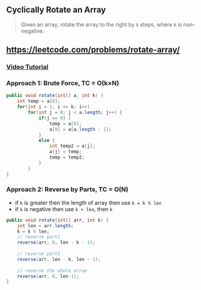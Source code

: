 ## Cyclically Rotate an Array
> Given an array, rotate the array to the right by `k` steps, where `k` is non-negative.

## https://leetcode.com/problems/rotate-array/
### [Video Tutorial](https://youtu.be/8RErc0VXAo8)

### Approach 1: Brute Force, TC = O(k×N)
```java
public void rotate(int[] a, int k) {
    int temp = a[0];
    for(int i = 1; i <= k; i++)
        for(int j = 0; j < a.length; j++) {
            if(j == 0) {
                temp = a[0];
                a[0] = a[a.length - 1];
            }
            else {
                int temp2 = a[j];
                a[j] = temp;
                temp = temp2;
            }
        }
}
```
### Approach 2: Reverse by Parts, TC = O(N)
- if `k` is greater then the length of array then use `k = k % len`
- if `k` is negative then use `k + len`, then `k`
```java
public void rotate(int[] arr, int k) {
    int len = arr.length;
    k = k % len;
    // reverse part1
    reverse(arr, 0, len - k - 1);
    
    // reverse part2
    reverse(arr, len - k, len - 1);
    
    // reverse the whole array
    reverse(arr, 0, len-1);
}
```
